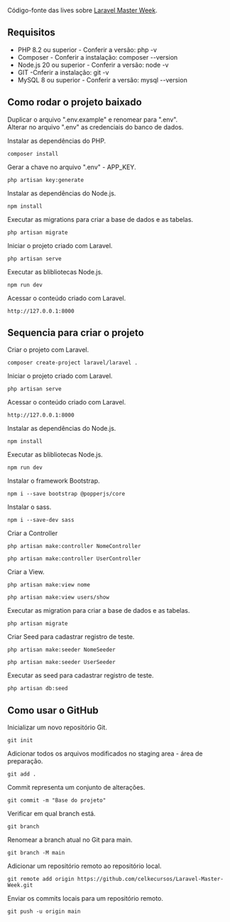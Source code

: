 Código-fonte das lives sobre [Laravel Master Week]().<br>

## Requisitos

* PHP 8.2 ou superior - Conferir a versão: php -v
* Composer - Conferir a instalação: composer --version
* Node.js 20 ou superior - Conferir a versão: node -v
* GIT -Cnferir a instalação: git -v
* MySQL 8 ou superior - Conferir a versão: mysql --version

## Como rodar o projeto baixado

Duplicar o arquivo ".env.example" e renomear para ".env".<br>
Alterar no arquivo ".env" as credenciais do banco de dados.<br>

Instalar as dependências do PHP.
```
composer install
```

Gerar a chave no arquivo ".env" - APP_KEY.
```
php artisan key:generate
```

Instalar as dependências do Node.js.
```
npm install
```

Executar as migrations para criar a base de dados e as tabelas.
```
php artisan migrate
```

Iniciar o projeto criado com Laravel.
```
php artisan serve
```

Executar as blibliotecas Node.js.
```
npm run dev
```

Acessar o conteúdo criado com Laravel.
```
http://127.0.0.1:8000
```

## Sequencia para criar o projeto
Criar o projeto com Laravel.
```
composer create-project laravel/laravel .
```

Iniciar o projeto criado com Laravel.
```
php artisan serve
```

Acessar o conteúdo criado com Laravel.
```
http://127.0.0.1:8000
```

Instalar as dependências do Node.js.
```
npm install
```

Executar as blibliotecas Node.js.
```
npm run dev
```

Instalar o framework Bootstrap.
```
npm i --save bootstrap @popperjs/core
```

Instalar o sass.
```
npm i --save-dev sass
```

Criar a Controller
```
php artisan make:controller NomeController
```
```
php artisan make:controller UserController
```

Criar a View.
```
php artisan make:view nome
```
```
php artisan make:view users/show
```

Executar as migration para criar a base de dados e as tabelas.
```
php artisan migrate
```

Criar Seed para cadastrar registro de teste.
```
php artisan make:seeder NomeSeeder
```
```
php artisan make:seeder UserSeeder
```

Executar as seed para cadastrar registro de teste.
```
php artisan db:seed
```

## Como usar o GitHub

Inicializar um novo repositório Git.
```
git init
```

Adicionar todos os arquivos modificados no staging area - área de preparação.
```
git add .
```

Commit representa um conjunto de alterações.
```
git commit -m "Base do projeto"
```

Verificar em qual branch está.
```
git branch
```

Renomear a branch atual no Git para main.
```
git branch -M main
```

Adicionar um repositório remoto ao repositório local.
```
git remote add origin https://github.com/celkecursos/Laravel-Master-Week.git
```

Enviar os commits locais para um repositório remoto.
```
git push -u origin main
```